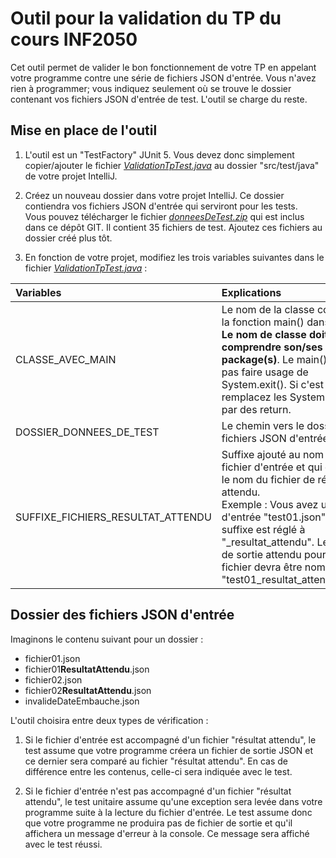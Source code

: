 # Outil pour la validation du TP du cours INF2050

Cet outil permet de valider le bon fonctionnement de votre TP en appelant votre programme contre
une série de fichiers JSON d'entrée. Vous n'avez rien à programmer; vous indiquez seulement où se
trouve le dossier contenant vos fichiers JSON d'entrée de test. L'outil se charge du reste.

## Mise en place de l'outil

1. L'outil est un "TestFactory" JUnit 5. Vous devez donc simplement copier/ajouter le fichier
*[ValidationTpTest.java](ValidationTpTest.java)* au dossier "src/test/java" de votre projet IntelliJ.

2. Créez un nouveau dossier dans votre projet IntelliJ. Ce dossier contiendra vos fichiers JSON
d'entrée qui serviront pour les tests.  
Vous pouvez télécharger le fichier *[donneesDeTest.zip](donneesDeTest.zip)* qui est inclus dans
ce dépôt GIT. Il contient 35 fichiers de test. Ajoutez ces fichiers au dossier créé plus tôt.

3. En fonction de votre projet, modifiez les trois variables suivantes dans le fichier
*[ValidationTpTest.java](ValidationTpTest.java)* :

Variables | Explications
:--- | :---
CLASSE_AVEC_MAIN | Le nom de la classe contenant la fonction main() dans projet. **Le nom de classe doit comprendre son/ses package(s)**. Le main() ne doit pas faire usage de System.exit(). Si c'est le cas, remplacez les System.exit() par des return.
DOSSIER_DONNEES_DE_TEST | Le chemin vers le dossier des fichiers JSON d'entrée.
SUFFIXE_FICHIERS_RESULTAT_ATTENDU | Suffixe ajouté au nom d'un fichier d'entrée et qui donnera le nom du fichier de résultat attendu.<br />Exemple : Vous avez un fichier d'entrée "test01.json" et votre suffixe est réglé à "_resultat_attendu". Le fichier de sortie attendu pour ce fichier devra être nommé "test01_resultat_attendu.json".

## Dossier des fichiers JSON d'entrée

Imaginons le contenu suivant pour un dossier :
* fichier01.json
* fichier01**ResultatAttendu**.json
* fichier02.json
* fichier02**ResultatAttendu**.json
* invalideDateEmbauche.json

L'outil choisira entre deux types de vérification :

1. Si le fichier d'entrée est accompagné d'un fichier "résultat attendu", le test assume que votre programme créera un fichier de sortie JSON et ce dernier sera comparé au fichier "résultat attendu". En cas de différence entre les contenus, celle-ci sera indiquée avec le test.

2. Si le fichier d'entrée n'est pas accompagné d'un fichier "résultat attendu", le test unitaire assume qu'une exception sera levée dans votre programme suite à la lecture du fichier d'entrée. Le test assume donc que votre programme ne produira pas de fichier de sortie et qu'il affichera un message d'erreur à la console. Ce message sera affiché avec le test réussi.